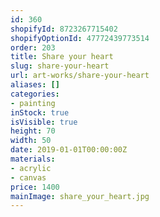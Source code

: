 ```yaml
---
id: 360
shopifyId: 8723267715402
shopifyOptionId: 47772439773514
order: 203
title: Share your heart
slug: share-your-heart
url: art-works/share-your-heart
aliases: []
categories:
- painting
inStock: true
isVisible: true
height: 70
width: 50
date: 2019-01-01T00:00:00Z
materials:
- acrylic
- canvas
price: 1400
mainImage: share_your_heart.jpg
---
```

